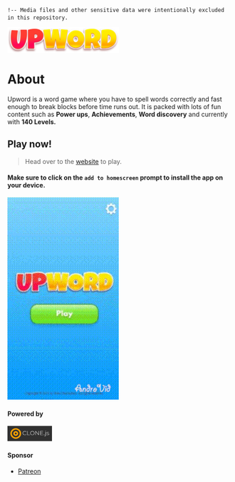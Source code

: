 `!-- Media files and other sensitive data were intentionally excluded in this repository.`

<img src="./public/Images/UPWORD-LOGO.png" width="250">
<h1>About</h1>

Upword is a word game where you have to spell words correctly and fast enough to break blocks before time runs out. It is packed with lots of fun content such as <strong>Power ups</strong>, <strong>Achievements</strong>, <strong>Word discovery</strong> and currently with <strong>140 Levels.</strong>

## Play now!

> Head over to the [website](https://upwordgame.com/) to play. 

#### Make sure to click on the `add to homescreen` prompt to install the app on your device.

<img src="demo_00.gif" width="250">

#### Powered by

<img src="clone-logo.png" width="100">

#### Sponsor
  * [Patreon](https://patreon.com/qubeblox)